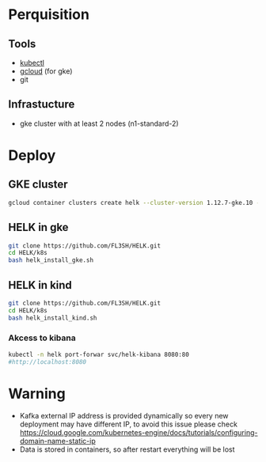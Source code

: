 # Perquisition
## Tools
 - [kubectl](https://kubernetes.io/docs/tasks/tools/install-kubectl/)
 - [gcloud](https://cloud.google.com/sdk/docs/downloads-interactive) (for gke)
 - git
 
## Infrastucture
- gke cluster with at least 2 nodes (n1-standard-2)

# Deploy
## GKE cluster
```bash
gcloud container clusters create helk --cluster-version 1.12.7-gke.10 --num-nodes 2 --machine-type n1-standard-2
```
## HELK in gke
```bash
git clone https://github.com/FL3SH/HELK.git
cd HELK/k8s
bash helk_install_gke.sh
```
## HELK in kind
```bash
git clone https://github.com/FL3SH/HELK.git
cd HELK/k8s
bash helk_install_kind.sh
```
### Akcess to kibana
```bash
kubectl -n helk port-forwar svc/helk-kibana 8080:80 
#http://localhost:8080
```

# Warning
- Kafka external IP address is provided dynamically so every new deployment may have different IP, to avoid this issue please check https://cloud.google.com/kubernetes-engine/docs/tutorials/configuring-domain-name-static-ip
- Data is stored in containers, so after restart everything will be lost

